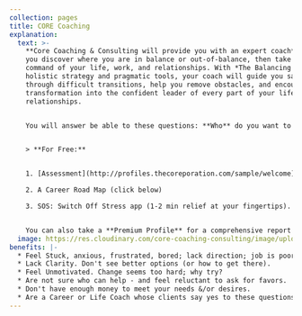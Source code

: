 ```yaml
---
collection: pages
title: CORE Coaching
explanation:
  text: >-
    **Core Coaching & Consulting will provide you with an expert coach** to help
    you discover where you are in balance or out-of-balance, then take full
    command of your life, work, and relationships. With *The Balancing Act's*
    holistic strategy and pragmatic tools, your coach will guide you safely
    through difficult transitions, help you remove obstacles, and encourage your
    transformation into the confident leader of every part of your life, work &
    relationships.


    You will answer be able to these questions: **Who** do you want to be from now on? **What** do you want to change? **Why** is that important? **When** and **How** will you act to become the great person you've always wanted to be?


    > **For Free:**


    1. [Assessment](http://profiles.thecoreporation.com/sample/welcome) of your greatest strength and liability (a 2 min quiz & instant report)

    2. A Career Road Map (click below)

    3. SOS: Switch Off Stress app (1-2 min relief at your fingertips).


    You can also take a **Premium Profile** for a comprehensive report on your strengths and weaknesses, plus specific ways to improve. And check out our **excellent seminars:** *Improving Productivity, Removing Stress, Increasing Prosperity, Reducing Procrastination*, and the *Leading Your Life and Work* coaching program. Click the message link below to ask questions about how CORE Coaching could transform your life, work & relationships, now and forever.
  image: https://res.cloudinary.com/core-coaching-consulting/image/upload/v1600816113/Coaching_cropped_ibup02.jpg
benefits: |-
  * Feel Stuck, anxious, frustrated, bored; lack direction; job is poor fit.
  * Lack Clarity. Don't see better options (or how to get there).
  * Feel Unmotivated. Change seems too hard; why try?
  * Are not sure who can help - and feel reluctant to ask for favors.
  * Don't have enough money to meet your needs &/or desires.
  * Are a Career or Life Coach whose clients say yes to these questions.
---
```

